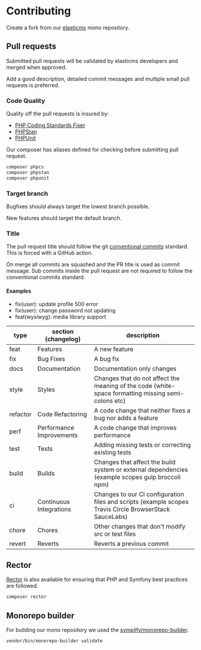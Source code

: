 # Contributing

Create a fork from our [elasticms](https//github.com/ems-project/elasticms) mono repository.

## Pull requests

Submitted pull requests will be validated by elasticms developers and merged when approved.

Add a good description, detailed commit messages and multiple small pull requests is preferred.

### Code Quality

Quality off the pull requests is insured by:

- [PHP Coding Standards Fixer](https://cs.symfony.com)
- [PHPStan](https://phpstan.org/)
- [PHPUnit](https://phpunit.de/)

Our composer has aliases defined for checking before submitting pull request. 

```bash
composer phpcs
composer phpstan
composer phpunit
```

### Target branch

Bugfixes should always target the lowest branch possible.

New features should target the default branch.

### Title

The pull request title should follow the git [conventional commits](https://www.conventionalcommits.org/) standard.
This is forced with a GitHub action.

On merge all commits are squashed and the PR title is used as commit message.
Sub commits inside the pull request are not required to follow the conventional commits standard.

#### Examples
* fix(user): update profile 500 error
* fix(user): change password not updating
* feat(wysiwyg): media library support

| type     | section (changelog)      | description                                                                                             |
|----------|--------------------------|---------------------------------------------------------------------------------------------------------|
| feat     | Features                 | A new feature                                                                                           |
| fix      | Bug Fixes                | A bug fix                                                                                               |
| docs     | Documentation            | Documentation only changes                                                                              |
| style    | Styles                   | Changes that do not affect the meaning of the code (white-space formatting missing semi-colons etc)     |
| refactor | Code Refactoring         | A code change that neither fixes a bug nor adds a feature                                               |
| perf     | Performance Improvements | A code change that improves performance                                                                 |
| test     | Tests                    | Adding missing tests or correcting existing tests                                                       |
| build    | Builds                   | Changes that affect the build system or external dependencies (example scopes gulp broccoli npm)        |
| ci       | Continuous Integrations  | Changes to our CI configuration files and scripts (example scopes Travis Circle BrowserStack SauceLabs) |
| chore    | Chores                   | Other changes that don't modify src or test files                                                       |
| revert   | Reverts                  | Reverts a previous commit                                                                               |

## Rector

[Rector](https://getrector.org/) is also available for ensuring that PHP and Symfony best practices are followed.

`````bash
composer rector
`````

## Monorepo builder

For building our mono repository we used the [symplify/monorepo-builder](https://github.com/symplify/monorepo-builder).

```
vendor/bin/monorepo-builder validate
```
